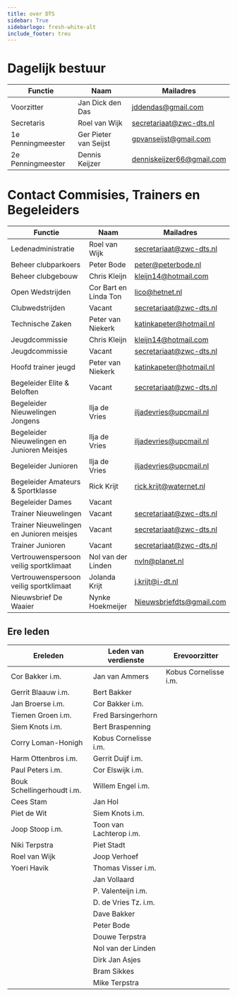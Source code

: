 ```yaml
---
title: over DTS
sidebar: True
sidebarlogo: fresh-white-alt
include_footer: treu
---
```

# Dagelijk bestuur

| Functie           | Naam                  | Mailadres                 |
| ----------------- | --------------------- | ------------------------- |
| Voorzitter        | Jan Dick den Das      | jddendas@gmail.com        |
| Secretaris        | Roel van Wijk         | secretariaat@zwc-dts.nl   |
| 1e Penningmeester | Ger Pieter van Seijst | gpvanseijst@gmail.com     |
| 2e Penningmeester | Dennis Keijzer        | denniskeijzer66@gmail.com |

# Contact Commisies, Trainers en Begeleiders

| Functie                                     | Naam                  | Mailadres                |
| ------------------------------------------- | --------------------- | ------------------------ |
| Ledenadministratie                          | Roel van Wijk         | secretariaat@zwc-dts.nl  |
| Beheer clubparkoers                         | Peter Bode            | peter@peterbode.nl       |
| Beheer clubgebouw                           | Chris Kleijn          | kleijn14@hotmail.com     |
| Open Wedstrijden                            | Cor Bart en Linda Ton | lico@hetnet.nl           |
| Clubwedstrijden                             | Vacant                | secretariaat@zwc-dts.nl  |
| Technische Zaken                            | Peter van Niekerk     | katinkapeter@hotmail.nl  |
| Jeugdcommissie                              | Chris Kleijn          | kleijn14@hotmail.com     |
| Jeugdcommissie                              | Vacant                | secretariaat@zwc-dts.nl  |
| Hoofd trainer jeugd                         | Peter van Niekerk     | katinkapeter@hotmail.nl  |
| Begeleider Elite & Beloften                 | Vacant                | secretariaat@zwc-dts.nl  |
| Begeleider Nieuwelingen Jongens             | Ilja de Vries         | iljadevries@upcmail.nl   |
| Begeleider Nieuwelingen en Junioren Meisjes | Ilja de Vries         | iljadevries@upcmail.nl   |
| Begeleider Junioren                         | Ilja de Vries         | iljadevries@upcmail.nl   |
| Begeleider Amateurs & Sportklasse           | Rick Krijt            | rick.krijt@waternet.nl   |
| Begeleider Dames                            | Vacant                |                          |
| Trainer Nieuwelingen                        | Vacant                | secretariaat@zwc-dts.nl  |
| Trainer Nieuwelingen en Junioren meisjes    | Vacant                | secretariaat@zwc-dts.nl  |
| Trainer Junioren                            | Vacant                | secretariaat@zwc-dts.nl  |
| Vertrouwenspersoon veilig sportklimaat      | Nol van der Linden    | nvln@planet.nl           |
| Vertrouwenspersoon veilig sportklimaat      | Jolanda Krijt         | j.krijt@i-dt.nl          |
| Nieuwsbrief De Waaier                       | Nynke Hoekmeijer      | Nieuwsbriefdts@gmail.com |

## Ere leden

| Ereleden                   | Leden van verdienste    | Erevoorzitter         |
| -------------------------- | ----------------------- | --------------------- |
| Cor Bakker i.m.            | Jan van Ammers          | Kobus Cornelisse i.m. |
| Gerrit Blaauw i.m.         | Bert Bakker             |                       |
| Jan Broerse i.m.           | Cor Bakker i.m.         |                       |
| Tiemen Groen i.m.          | Fred Barsingerhorn      |                       |
| Siem Knots i.m.            | Bert Braspenning        |                       |
| Corry Loman-Honigh         | Kobus Cornelisse i.m.   |                       |
| Harm Ottenbros i.m.        | Gerrit Duijf i.m.       |                       |
| Paul Peters i.m.           | Cor Elswijk i.m.        |                       |
| Bouk Schellingerhoudt i.m. | Willem Engel i.m.       |                       |
| Cees Stam                  | Jan Hol                 |                       |
| Piet de Wit                | Siem Knots i.m.         |                       |
| Joop Stoop i.m.            | Toon van Lachterop i.m. |                       |
| Niki Terpstra              | Piet Stadt              |                       |
| Roel van Wijk              | Joop Verhoef            |                       |
| Yoeri Havik                | Thomas Visser i.m.      |                       |
|                            | Jan Vollaard            |                       |
|                            | P. Valenteijn i.m.      |                       |
|                            | D. de Vries Tz. i.m.    |                       |
|                            | Dave Bakker             |                       |
|                            | Peter Bode              |                       |
|                            | Douwe Terpstra          |                       |
|                            | Nol van der Linden      |                       |
|                            | Dirk Jan Asjes          |                       |
|                            | Bram Sikkes             |                       |
|                            | Mike Terpstra           |                       |
